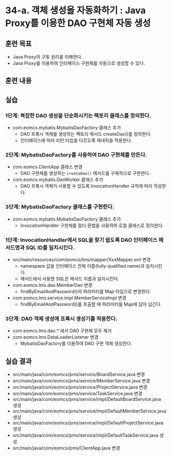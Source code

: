 # 34-a. 객체 생성을 자동화하기 : Java Proxy를 이용한 DAO 구현체 자동 생성


## 훈련 목표
- Java Proxy의 구동 원리를 이해한다.
- Java Proxy를 이용하여 인터페이스 구현체를 자동으로 생성할 수 있다.

## 훈련 내용


## 실습

### 1단계: 복잡한 DAO 생성을 단순화시키는 팩토리 클래스를 정의한다.

- com.eomcs.mybatis.MybatisDaoFactory 클래스 추가
  - DAO 프록시 객체를 생성하는 팩토리 메서드 createDao()를 정의한다.
  - 인터페이스에 따라 리턴 타입을 다르도록 제네릭을 적용한다.

### 2단계: MybatisDaoFactory를 사용하여 DAO 구현체를 만든다.

- com.eomcs.ClientApp 클래스 변경
  - DAO 구현체를 생성하는 `createDao()` 메서드를 구체적으로 구현한다.
- com.eomcs.mybatis.DaoWorker 클래스 추가
  - DAO 프록시 객체가 사용할 수 있도록 InvocationHandler 규칙에 따라 작성한다.




### 3단계: MybatisDaoFactory 클래스를 구현한다.

- com.eomcs.mybatis.MybatisDaoFactory 클래스 추가
  - InvocationHandler 구현체를 람다 문법을 사용하여 로컬 클래스로 정의한다. 

### 1단계: InvocationHandler에서 SQL을 찾기 쉽도록 DAO 인터페이스 메서드명과 SQL ID를 일치시킨다.

- src/main/resources/com/eomcs/lms/mapper/XxxMapper.xml 변경
  - namespace 값을 인터페이스 전체 이름(fully-qualified name)과 일치시킨다.
  - 메서드에서 사용할 SQL은 메서드 이름과 일치시킨다.
- com.eomcs.lms.dao.MemberDao 변경
  - findByEmailAndPassword()의 파라미터를 Map 타입으로 변경한다.
- com.eomcs.lms.service.impl.MemberServiceImpl 변경
  - findByEmailAndPassword()를 호출할 때 파라미터를 Map에 담아 넘긴다. 



### 3단계: DAO 객체 생성에 프록시 생성기를 적용한다.

- com.eomcs.lms.dao.* 에서 DAO 구현체 모두 제거
- com.eomcs.lms.DataLoaderListener 변경
  - MybatisDaoFactory를 이용하여 DAO 구현 객체 생성한다.

## 실습 결과
- src/main/java/com/eomcs/pms/service/BoardService.java 변경
- src/main/java/com/eomcs/pms/service/MemberService.java 변경
- src/main/java/com/eomcs/pms/service/ProjectService.java 변경
- src/main/java/com/eomcs/pms/service/TaskService.java 변경
- src/main/java/com/eomcs/pms/service/impl/DefaultBoardService.java 생성
- src/main/java/com/eomcs/pms/service/impl/DefaultMemberService.java 생성
- src/main/java/com/eomcs/pms/service/impl/DefaultProjectService.java 생성
- src/main/java/com/eomcs/pms/service/impl/DefaultTaskService.java 생성
- src/main/java/com/eomcs/pms/ClientApp.java 변경
